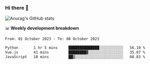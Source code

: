 ### Hi there 👋
![Anurag's GitHub stats](https://github-readme-stats.vercel.app/api?username=jami1024&show_icons=true&theme=radical)

📊 **Weekly development breakdown**
<!--START_SECTION:waka-->

```txt
From: 01 October 2023 - To: 08 October 2023

Python       1 hr 5 mins     ██████████████░░░░░░░░░░░   56.10 %
Vue.js       41 mins         ████████▓░░░░░░░░░░░░░░░░   35.07 %
JavaScript   10 mins         ██▒░░░░░░░░░░░░░░░░░░░░░░   08.83 %
```

<!--END_SECTION:waka-->
<!--
**jami1024/jami1024** is a ✨ _special_ ✨ repository because its `README.md` (this file) appears on your GitHub profile.

Here are some ideas to get you started:

- 🔭 I’m currently working on ...
- 🌱 I’m currently learning ...
- 👯 I’m looking to collaborate on ...
- 🤔 I’m looking for help with ...
- 💬 Ask me about ...
- 📫 How to reach me: ...
- 😄 Pronouns: ...
- ⚡ Fun fact: ...
-->
